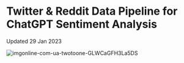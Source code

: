 # Twitter & Reddit Data Pipeline for ChatGPT Sentiment Analysis

Updated 29 Jan 2023

![imgonline-com-ua-twotoone-GLWCaGFH3La5DS](https://www.imgonline.com.ua/result_img/imgonline-com-ua-twotoone-ddeDeFQ0lUVULjK.jpg)
